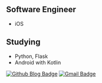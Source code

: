 ## Software Engineer
- iOS

## Studying
 - Python, Flask
 - Android with Kotlin

[![Github Blog Badge](https://img.shields.io/badge/-Blog-black?logo=github)](https://bangkm.github.io)
[![Gmail Badge](https://img.shields.io/badge/Gmail-d14836?style=flat-square&logo=Gmail&logoColor=white&link=mailto:kmbang04@gmail.com)](mailto:kmbang04@gmail.com)

<!--**bangkm/bangkm** is a ✨ _special_ ✨ repository because its `README.md` (this file) appears on your GitHub profile. -->
<!--
- 👯 I’m looking to collaborate on ...
- 🤔 I’m looking for help with ...
- 💬 Ask me about ...
- 📫 How to reach me: ...
- 😄 Pronouns: ...
- ⚡ Fun fact: ...
-->
